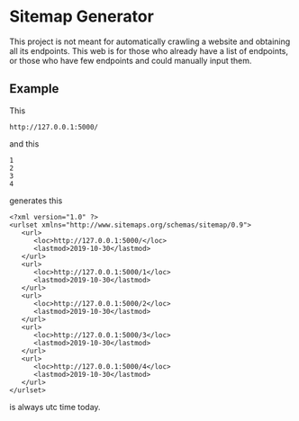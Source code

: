# Sitemap Generator
This project is not meant for automatically crawling a website and obtaining all its endpoints. This web is for those who already have a list of endpoints, or those who have few endpoints and could manually input them. 
## Example
This
```
http://127.0.0.1:5000/
```
and this
```
1
2
3
4
```
generates this
```
<?xml version="1.0" ?>
<urlset xmlns="http://www.sitemaps.org/schemas/sitemap/0.9">
   <url>
      <loc>http://127.0.0.1:5000/</loc>
      <lastmod>2019-10-30</lastmod>
   </url>
   <url>
      <loc>http://127.0.0.1:5000/1</loc>
      <lastmod>2019-10-30</lastmod>
   </url>
   <url>
      <loc>http://127.0.0.1:5000/2</loc>
      <lastmod>2019-10-30</lastmod>
   </url>
   <url>
      <loc>http://127.0.0.1:5000/3</loc>
      <lastmod>2019-10-30</lastmod>
   </url>
   <url>
      <loc>http://127.0.0.1:5000/4</loc>
      <lastmod>2019-10-30</lastmod>
   </url>
</urlset>
```
<lastmod> is always utc time today.
